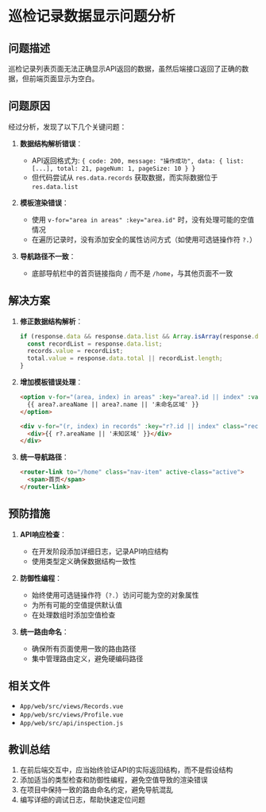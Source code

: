 # 巡检记录数据显示问题分析

## 问题描述

巡检记录列表页面无法正确显示API返回的数据，虽然后端接口返回了正确的数据，但前端页面显示为空白。

## 问题原因

经过分析，发现了以下几个关键问题：

1. **数据结构解析错误**：
   - API返回格式为: `{ code: 200, message: "操作成功", data: { list: [...], total: 21, pageNum: 1, pageSize: 10 } }`
   - 但代码尝试从 `res.data.records` 获取数据，而实际数据位于 `res.data.list`

2. **模板渲染错误**：
   - 使用 `v-for="area in areas" :key="area.id"` 时，没有处理可能的空值情况
   - 在遍历记录时，没有添加安全的属性访问方式（如使用可选链操作符 `?.`）

3. **导航路径不一致**：
   - 底部导航栏中的首页链接指向 `/` 而不是 `/home`，与其他页面不一致

## 解决方案

1. **修正数据结构解析**：
   ```javascript
   if (response.data && response.data.list && Array.isArray(response.data.list)) {
     const recordList = response.data.list;
     records.value = recordList;
     total.value = response.data.total || recordList.length;
   }
   ```

2. **增加模板错误处理**：
   ```html
   <option v-for="(area, index) in areas" :key="area?.id || index" :value="area?.id || ''">
     {{ area?.areaName || area?.name || '未命名区域' }}
   </option>
   
   <div v-for="(r, index) in records" :key="r?.id || index" class="record-card">
     <div>{{ r?.areaName || '未知区域' }}</div>
   </div>
   ```

3. **统一导航路径**：
   ```html
   <router-link to="/home" class="nav-item" active-class="active">
     <span>首页</span>
   </router-link>
   ```

## 预防措施

1. **API响应检查**：
   - 在开发阶段添加详细日志，记录API响应结构
   - 使用类型定义确保数据结构一致性

2. **防御性编程**：
   - 始终使用可选链操作符（`?.`）访问可能为空的对象属性
   - 为所有可能的空值提供默认值
   - 在处理数组时添加空值检查

3. **统一路由命名**：
   - 确保所有页面使用一致的路由路径
   - 集中管理路由定义，避免硬编码路径

## 相关文件

- `App/web/src/views/Records.vue`
- `App/web/src/views/Profile.vue`
- `App/web/src/api/inspection.js`

## 教训总结

1. 在前后端交互中，应当始终验证API的实际返回结构，而不是假设结构
2. 添加适当的类型检查和防御性编程，避免空值导致的渲染错误
3. 在项目中保持一致的路由命名约定，避免导航混乱
4. 编写详细的调试日志，帮助快速定位问题 